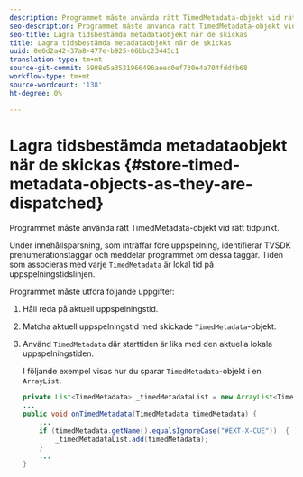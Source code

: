 ```yaml
---
description: Programmet måste använda rätt TimedMetadata-objekt vid rätt tidpunkt.
seo-description: Programmet måste använda rätt TimedMetadata-objekt vid rätt tidpunkt.
seo-title: Lagra tidsbestämda metadataobjekt när de skickas
title: Lagra tidsbestämda metadataobjekt när de skickas
uuid: 0e6d2a42-37a8-477e-b925-66bbc23445c1
translation-type: tm+mt
source-git-commit: 5908e5a3521966496aeec0ef730e4a704fddfb68
workflow-type: tm+mt
source-wordcount: '138'
ht-degree: 0%

---
```



# Lagra tidsbestämda metadataobjekt när de skickas {#store-timed-metadata-objects-as-they-are-dispatched}

Programmet måste använda rätt TimedMetadata-objekt vid rätt tidpunkt.

Under innehållsparsning, som inträffar före uppspelning, identifierar TVSDK prenumerationstaggar och meddelar programmet om dessa taggar. Tiden som associeras med varje `TimedMetadata` är lokal tid på uppspelningstidslinjen.

Programmet måste utföra följande uppgifter:

1. Håll reda på aktuell uppspelningstid.
1. Matcha aktuell uppspelningstid med skickade `TimedMetadata`-objekt.

1. Använd `TimedMetadata` där starttiden är lika med den aktuella lokala uppspelningstiden.

   I följande exempel visas hur du sparar `TimedMetadata`-objekt i en `ArrayList`.

   ```java
   private List<TimedMetadata> _timedMetadataList = new ArrayList<TimedMetadata>(); 
   ... 
   public void onTimedMetadata(TimedMetadata timedMetadata) { 
       ... 
       if (timedMetadata.getName().equalsIgnoreCase("#EXT-X-CUE"))  { 
           _timedMetadataList.add(timedMetadata); 
       } 
       ... 
   }
   ```

